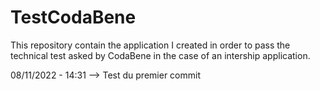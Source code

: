 # TestCodaBene
This repository contain the application I created in order to pass the technical test asked by CodaBene in the case of an intership application.

08/11/2022 - 14:31 --> Test du premier commit
